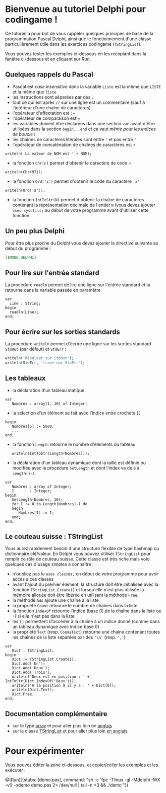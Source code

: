 # Bienvenue au tutoriel Delphi pour codingame !
Ce tutoriel a pour but de vous rappeler quelques principes de base de la programmation Pascal Delphi, ainsi que le fonctionnement d'une classe particulièrement utile dans les exercices codingame (`TStringList`).

Vous pouvez tester les exemples ci-dessous en les recopiant dans la fenêtre ci-dessous et en cliquant sur *Run*.

## Quelques rappels du Pascal
- Pascal est _case insensitive_ donc la variable `Liste` est la même que `LISTE` et la même que `liste`
- les instructions sont séparées par des `;`
- tout ce qui est après `//` sur une ligne est un commentaire (sauf à l'intérieur d'une chaîne de caractères)
- l'opérateur d'affectation est `:=`
- l'opérateur de comparaison est `=`
- les variables doivent être déclarées dans une section `var` avant d'être utilisées dans la section `begin...end` et ça vaut _même pour les indices de boucle !_
- les chaînes de caractères litérales sont entre `'` et pas entre `"` 
- l'opérateur de concaténation de chaînes de caractères est `+`
```
writeln('La valeur de NOM est ' + NOM);
```
- la fonction `Chr(n)` permet d'obtenir le caractère de code `n`
```
writeln(Chr(97));
```
- la fonction `Ord('x')` permet d'obtenir le code du caractère `'x'`
```
writeln(Ord('a'));
```
- la fonction `IntToStr(N)` permet d'obtenir la chaîne de caractères contenant la réprésentation décimale de l'entier `N` (vous devez ajouter `uses sysutils;` au début de votre programme avant d'utiliser cette fonction


## Un peu plus Delphi
Pour être plus proche du Delphi vous devez ajouter la directive suivante au début du programme :
```pascal
{$MODE DELPHI} 
```

## Pour lire sur l'entrée standard
La procédure `readln` permet de lire une ligne sur l'entrée standard et la retourne dans la variable passée en paramètre
```
var
  Line : String;
begin
  readln(Line);
end;
```

## Pour écrire sur les sorties standards
La procédure `writeln` permet d'écrire une ligne sur les sorties standard `StdOut` (par défaut) et `StdErr` :
```pascal
writeln('Résultat sur StdOut');
writeln(StdErr, 'trace sur StdErr');
```

## Les tableaux
- la déclaration d'un tableau statique
```
var
   Nombres : array[1..10] of Integer;
```
- la sélection d'un élément se fait avec l'indice entre crochets `[]`
```
begin
   Nombres[5] := 5000;
   ...
end;
```
- la fonction `Length` retourne le nombre d'éléments du tableau
```
   writeln(IntToStr(Length(Nombres)));
```
- la déclaration d'un tableau dynamique dont la taille est définie ou modifiée avec la procédure `SetLength` et dont l'index va de `0` à `Length()-1`
```
var
   Nombres : array of Integer;
   I       : Integer;
begin
   SetLength(Nombres, 10);
   for I := 0 to Length(Nombres)-1 do
   begin
      Nombres[I] := I;
   end;
end;
```

## Le couteau suisse : TStringList
Vous aurez rapidement besoin d'une structure flexible de type hashmap ou dictionnaire clé/valeur. En Delphi vous pouvez utiliser `TStringList` pour remplir ce rôle de couteau suisse. Cette classe est très riche mais voici quelques cas d'usage simples à connaître :

- n'oubliez pas le `uses classes;` en début de votre programme pour avoir accès à ces classes
- avant l'ajout du premier élément, la structure doit être initialisée avec la fonction `TStringList.Create()` et lorsqu'elle n'est plus utilisée la mémoire allouée doit être libérée en utilisant la méthode `Free`.
- la méthode `Add` ajoute une chaîne à la liste
- la propriété `Count` retourne le nombre de chaînes dans la liste
- la fonction `IndexOf` retourne l'indice (base 0) de la chaîne dans la liste ou _-1_ si elle n'est pas dans la liste
- les `[]` permettent d'accéder à la chaîne à un indice donné (comme dans un tableau dynamique avec indice base 0)
- la propriété `Text` (resp. `CommaText`) retourne une chaîne contenant toutes les chaînes de la liste séparées par des `'\n'` (resp. `','`)
```
var
   Dict : TStringList;
begin
   Dict := TStringList.Create();
   Dict.Add('Un');
   Dict.Add('Deux');
   Dict.Add('Trois');
   writeln('Deux est en position : ' + IntToStr(Dict.IndexOf('Deux')));
   writeln('A la position 0 il y a : ' + Dict[0]);
   writeln(Dict.Text);
   Dict.Free;
end;
```


## Documentation complémentaire

- sur le type [array](http://wiki.freepascal.org/Array/fr) et pour aller plus loin en [anglais](http://www.delphibasics.co.uk/RTL.asp?Name=Array)
- sur la classe [TStringList](http://wiki.freepascal.org/TStringList-TStrings_Tutorial/fr) et pour aller plus loin [en anglais](http://www.delphibasics.co.uk/RTL.asp?Name=tstringlist)

# Pour expérimenter

Vous pouvez éditer la zone ci-dessous, et copier/coller les exemples et les exécuter :

@[Run]({stubs: [demo.pas], command: "sh -c 'fpc -Tlinux -gl -Mdelphi -WX -v0 -odemo demo.pas 2> /dev/null | tail -n +3 && ./demo'"})
